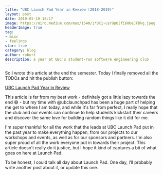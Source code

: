 ```yaml
---
title: "UBC Launch Pad Year in Review (2018-2019)"
layout: post
date: 2019-05-10 18:17
image: https://miro.medium.com/max/1540/1*BK1-usY9pOJfI6OUeJFDkg.jpeg
headerImage: true
tag:
- misc
- feelings
star: true
category: blog
author: robert
description: a year at UBC's student-run software engineering club
---
```


So I wrote this article at the end the semester. Today I finally removed all the
TODOs and hit the publish button:

[UBC Launch Pad Year in Review](https://medium.com/ubc-launch-pad-software-engineering-blog/ubc-launch-pad-year-in-review-2018-2019-6a7444f02c46)

This article is far from my best work - definitely got a little lazy towards the
end :sweat_smile: - but my time with @ubclaunchpad has been a huge part of
helping me get to where I am today, and while it's far from perfect, I really
hope that the club and our events can continue to help students kickstart their
careers and discover the same love for building random things like it did for me.

I'm super thankful for all the work that the leads at UBC Launch Pad put in the
past year to make everything happen, from our projects to our workshops and events,
as well as for our sponsors and partners. I'm also super proud of all the work
everyone put in towards their project. This article doesn't really do it justice,
but I hope it kind of captures a bit of what goes on here at Launch Pad.

To be honest, I could talk all day about Launch Pad. One day, I'll probably write
another post about it, or update this one.
